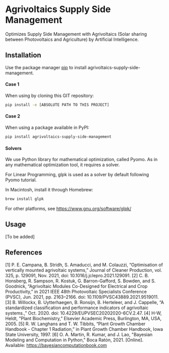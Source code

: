 # Agrivoltaics Supply Side Management

Optimizes Supply Side Management with Agrivoltaics (Solar sharing between 
Photovoltaics and Agriculture) by Artificial Intelligence. 

## Installation

Use the package manager [pip](https://pip.pypa.io/en/stable/) to install 
agrivoltaics-supply-side-management.

#### Case 1
When using by cloning this GIT repository:
```bash
pip install -e [ABSOLUTE PATH TO THIS PROJECT]
```

#### Case 2
When using a package available in PyPI:
```bash
pip install agrivoltaics-supply-side-management
```

#### Solvers
We use Python library for mathematical optimization, called Pyomo. 
As in any mathematical optimization tool, it requires a solver. 

For Linear Programming, glpk is used as a solver by default following Pyomo 
tutorial. 

In Macintosh, install it through Homebrew:
```bash
brew install glpk
```

For other platforms, see https://www.gnu.org/software/glpk/

## Usage

[To be added]




## References

[1] P. E. Campana, B. Stridh, S. Amaducci, and M. Colauzzi,
    “Optimisation of vertically mounted agrivoltaic systems,”
    Journal of Cleaner Production, vol. 325, p. 129091, Nov. 2021,
    doi: 10.1016/j.jclepro.2021.129091.
[2] C. B. Honsberg, R. Sampson, R. Kostuk, G. Barron-Gafford, 
    S. Bowden, and S. Goodnick, “Agrivoltaic Modules Co-Designed 
    for Electrical and Crop Productivity,” 
    in 2021 IEEE 48th Photovoltaic Specialists Conference (PVSC), 
    Jun. 2021, pp. 2163–2166. doi: 10.1109/PVSC43889.2021.9519011.
[3] B. Willockx, B. Uytterhaegen, B. Ronsijn, B. Herteleer, and J. Cappelle, 
    “A standardized classification and performance indicators of agrivoltaic 
    systems.,” Oct. 2020. doi: 10.4229/EUPVSEC20202020-6CV.2.47.
[4] H-W, Heldt, ”Plant Biochemistry,” Elsevier Academic Press, 
    Burlington, MA, USA, 2005.
[5] R. W. Langhans and T. W. Tibbits, “Plant Growth Chamber Handbook 
    - Chapter 1 Radiation,” in Plant Growth Chamber Handbook, 
    Iowa State University, 1997.
[6] O. A. Martin, R. Kumar, and J. Lao, "Bayesian Modeling and Computation 
    in Python," Boca Ratón, 2021. 
    [Online]. Available: https://bayesiancomputationbook.com


